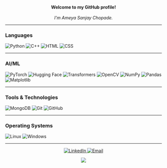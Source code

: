 <p align="center">
    <b>Welcome to my GitHub profile!</b><br><br>
    <i>
        I'm Ameya Sanjay Chopade.
    </i>
</p>

---

### Languages

![Python](https://img.shields.io/badge/Python-3776AB?style=for-the-badge&logo=python&logoColor=white)
![C++](https://img.shields.io/badge/C++-00599C?style=for-the-badge&logo=c%2B%2B&logoColor=white)
![HTML](https://img.shields.io/badge/HTML5-E34F26?style=for-the-badge&logo=html5&logoColor=white)
![CSS](https://img.shields.io/badge/CSS3-1572B6?style=for-the-badge&logo=css3&logoColor=white)

---

### AI/ML

![PyTorch](https://img.shields.io/badge/PyTorch-EE4C2C?style=for-the-badge&logo=pytorch&logoColor=white)
![Hugging Face](https://img.shields.io/badge/HuggingFace-FFCC00?style=for-the-badge&logo=huggingface&logoColor=black)
![Transformers](https://img.shields.io/badge/Transformers-7289DA?style=for-the-badge&logo=transformers&logoColor=white)
![OpenCV](https://img.shields.io/badge/OpenCV-5C3EE8?style=for-the-badge&logo=opencv&logoColor=white)
![NumPy](https://img.shields.io/badge/NumPy-013243?style=for-the-badge&logo=numpy&logoColor=white)
![Pandas](https://img.shields.io/badge/Pandas-150458?style=for-the-badge&logo=pandas&logoColor=white)
![Matplotlib](https://img.shields.io/badge/Matplotlib-009B77?style=for-the-badge&logo=matplotlib&logoColor=white)

---

### Tools & Technologies

![MongoDB](https://img.shields.io/badge/MongoDB-47A248?style=for-the-badge&logo=mongodb&logoColor=white)
![Git](https://img.shields.io/badge/Git-F05032?style=for-the-badge&logo=git&logoColor=white)
![GitHub](https://img.shields.io/badge/GitHub-181717?style=for-the-badge&logo=github&logoColor=white)

---

### Operating Systems

![Linux](https://img.shields.io/badge/Linux-FCC624?style=for-the-badge&logo=linux&logoColor=black)
![Windows](https://img.shields.io/badge/Windows-0078D4?style=for-the-badge&logo=windows&logoColor=white)

---

<p align="center">
    <a href="https://www.linkedin.com/in/ameya-chopade-817584267">
        <img src="https://img.shields.io/badge/LinkedIn-0077B5?style=flat&logo=linkedin&logoColor=white" alt="LinkedIn">
    </a>
    <a href="mailto:ameyachopade402@gmail.com">
        <img src="https://img.shields.io/badge/Email-D14836?style=flat&logo=gmail&logoColor=white" alt="Email">
    </a>
</p>

<p align="center">
  <a href="https://github.com/AmeyC171">
    <img src="https://komarev.com/ghpvc/?username=AmeyC171&color=blue&style=for-the-badge)" />
  </a>
</p>

